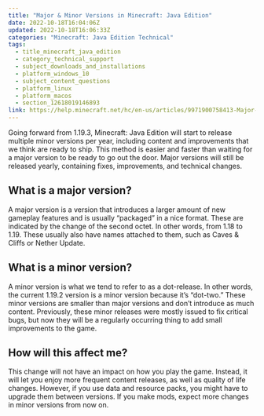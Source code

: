 ```yaml
---
title: "Major & Minor Versions in Minecraft: Java Edition"
date: 2022-10-18T16:04:06Z
updated: 2022-10-18T16:06:33Z
categories: "Minecraft: Java Edition Technical"
tags:
  - title_minecraft_java_edition
  - category_technical_support
  - subject_downloads_and_installations
  - platform_windows_10
  - subject_content_questions
  - platform_linux
  - platform_macos
  - section_12618019146893
link: https://help.minecraft.net/hc/en-us/articles/9971900758413-Major-Minor-Versions-in-Minecraft-Java-Edition
---
```


Going forward from 1.19.3, Minecraft: Java Edition will start to release multiple minor versions per year, including content and improvements that we think are ready to ship. This method is easier and faster than waiting for a major version to be ready to go out the door. Major versions will still be released yearly, containing fixes, improvements, and technical changes.

## What is a major version?

A major version is a version that introduces a larger amount of new gameplay features and is usually “packaged” in a nice format. These are indicated by the change of the second octet. In other words, from 1.18 to 1.19. These usually also have names attached to them, such as Caves & Cliffs or Nether Update.

## What is a minor version?

A minor version is what we tend to refer to as a dot-release. In other words, the current 1.19.2 version is a minor version because it’s “dot-two.” These minor versions are smaller than major versions and don’t introduce as much content. Previously, these minor releases were mostly issued to fix critical bugs, but now they will be a regularly occurring thing to add small improvements to the game.

## How will this affect me?

This change will not have an impact on how you play the game. Instead, it will let you enjoy more frequent content releases, as well as quality of life changes. However, if you use data and resource packs, you might have to upgrade them between versions. If you make mods, expect more changes in minor versions from now on.
